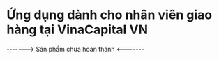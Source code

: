 # Ứng dụng dành cho nhân viên giao hàng tại VinaCapital VN
-------> Sản phẩm chưa hoàn thành <-------
